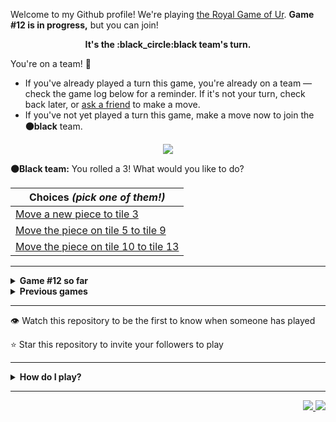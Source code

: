 Welcome to my Github profile!
We're playing
[the Royal Game of Ur](https://en.wikipedia.org/wiki/Royal_Game_of_Ur).
**Game #12 is in progress,** but you can join!

<p align="center">
  <b>It's the
  :black_circle:black
  team's turn.</b>
</p>

You're on a team! :wave:

* If you've already played a turn this game, you're already on a team
  &mdash; check the game log below for a reminder. If it's not your turn,
  check back later, or [ask a
  friend](https://twitter.com/share?text=I'm+playing+The+Royal+Game+of+Ur+on+a+GitHub+profile.+Take+your+turn+at+https://github.com/rossjrw/rossjrw+%23RoyalGameOfUr+%23github) to make a move.
* If you've not yet played a turn this game, make a move now to join the
  **:black_circle:black** team.

<p align="center"><img src="https://raw.githubusercontent.com/rossjrw/rossjrw/play/games/current/board.1967.svg"></p>

  **:black_circle:Black team:**
  You rolled a 3!
What would you like to do?

| Choices *(pick one of them!)* |
| --- |
  | [    Move a new piece to tile 3](https://github.com/rossjrw/rossjrw/issues/new?title=ur-move-3%400-0&amp;body=Press+Submit%21+You+don%27t+need+to+edit+this+text+or+do+anything+else.%0D%0A%0D%0ABe+aware+that+your+move+can+take+a+minute+or+two+to+process.) |
  | [    Move the piece on tile 5 to tile 9](https://github.com/rossjrw/rossjrw/issues/new?title=ur-move-3%405-0&amp;body=Press+Submit%21+You+don%27t+need+to+edit+this+text+or+do+anything+else.%0D%0A%0D%0ABe+aware+that+your+move+can+take+a+minute+or+two+to+process.) |
  | [    Move the piece on tile 10 to tile 13](https://github.com/rossjrw/rossjrw/issues/new?title=ur-move-3%4010-0&amp;body=Press+Submit%21+You+don%27t+need+to+edit+this+text+or+do+anything+else.%0D%0A%0D%0ABe+aware+that+your+move+can+take+a+minute+or+two+to+process.) |

-----

<details>
<summary><b>Game #12 so far</b></summary>

## Who's on each team?

<table>
    <thead>
      <tr><th colspan=2>Players in this game</th></tr>
    </thead>
    <tbody>
      <tr>
        <td align="right"><b>Black team</b> :black_circle:</td>
        <td>:white_circle: <b> White team</b></td>
      </tr>
      <tr align="center">
        <td><b><a href="https://github.com/mari1647iv">@mari1647iv</a></b> (54)<br><b><a href="https://github.com/tikocty">@tikocty</a></b> (2)<br><b><a href="https://github.com/srThibaultP">@srThibaultP</a></b> (1)<br><b><a href="https://github.com/miliansolberg">@miliansolberg</a></b> (1)<br><b><a href="https://github.com/rfoel">@rfoel</a></b> (1)<br><b><a href="https://github.com/MaqC254">@MaqC254</a></b> (1)<br><b><a href="https://github.com/soominkiminsoo">@soominkiminsoo</a></b> (1)</td>
        <td><b><a href="https://github.com/TejaTadepalli">@TejaTadepalli</a></b> (45)<br><b><a href="https://github.com/CostasAK">@CostasAK</a></b> (11)<br><b><a href="https://github.com/Hrushal-Nikhare">@Hrushal-Nikhare</a></b> (1)<br><b><a href="https://github.com/Sam948-byte">@Sam948-byte</a></b> (1)<br><b><a href="https://github.com/jjvbarbosa">@jjvbarbosa</a></b> (1)<br><b><a href="https://github.com/OpenSauce">@OpenSauce</a></b> (1)<br><b><a href="https://github.com/guru2050">@guru2050</a></b> (1)</td>
      </tr>
    </tbody>
  </table>

## What's happened so far?

| Time | Turn | Event | Issue | Board |
| :---: | :---: | :--- | :---: | :---: |
  | 30th Dec 2022 14:05 | **0** | :white_circle: **[@TejaTadepalli](https://github.com/TejaTadepalli)** started a new game | [#1845](https://github.com/rossjrw/rossjrw/issues/1845) | [link](https://raw.githubusercontent.com/rossjrw/rossjrw/57ccb413b922933e18cffd8a801d6bdad0d41f43/games/current/board.1845.svg) |
  | 30th Dec 2022 14:05 | **1** | :white_circle: **[@TejaTadepalli](https://github.com/TejaTadepalli)** moved a white piece onto the board to position 3    | [#1846](https://github.com/rossjrw/rossjrw/issues/1846) | [link](https://raw.githubusercontent.com/rossjrw/rossjrw/f0b0cf2e7c75051f5368712d935423fac712b223/games/current/board.1846.svg) |
  | 30th Dec 2022 14:06 | **2** | :black_circle: **[@mari1647iv](https://github.com/mari1647iv)** moved a black piece onto the board to position 1    | [#1847](https://github.com/rossjrw/rossjrw/issues/1847) |  |
  | 1st Jan 2023 07:02 | **3** | :white_circle: **[@Hrushal-Nikhare](https://github.com/Hrushal-Nikhare)** moved a white piece from position 3 to position 4  — claimed a rosette :rosette:  | [#1848](https://github.com/rossjrw/rossjrw/issues/1848) | [link](https://raw.githubusercontent.com/rossjrw/rossjrw/9333f396a5fc50699e6ac570e472fc9d27305156/games/current/board.1848.svg) |
  | 1st Jan 2023 07:02 | **4** | :white_circle:  The white team rolled a 0 and their turn was automatically passed | [#1848](https://github.com/rossjrw/rossjrw/issues/1848) | [link](https://raw.githubusercontent.com/rossjrw/rossjrw/66b9669221aa17f2870e05316dc72e749c821b5f/games/current/board.1848.svg) |
  | 1st Jan 2023 12:20 | **5** | :black_circle: **[@mari1647iv](https://github.com/mari1647iv)** moved a black piece from position 1 to position 4  — claimed a rosette :rosette:  | [#1850](https://github.com/rossjrw/rossjrw/issues/1850) | [link](https://raw.githubusercontent.com/rossjrw/rossjrw/21789b9dc02ed4358f6ae6449fd5271ba509ccb3/games/current/board.1850.svg) |
  | 1st Jan 2023 12:22 | **6** | :black_circle: **[@mari1647iv](https://github.com/mari1647iv)** moved a black piece onto the board to position 1    | [#1851](https://github.com/rossjrw/rossjrw/issues/1851) | [link](https://raw.githubusercontent.com/rossjrw/rossjrw/938bbcf55112fbd53559851b486a2273d03dd77b/games/current/board.1851.svg) |
  | 1st Jan 2023 12:30 | **7** | :white_circle: **[@CostasAK](https://github.com/CostasAK)** moved a white piece onto the board to position 1    | [#1852](https://github.com/rossjrw/rossjrw/issues/1852) | [link](https://raw.githubusercontent.com/rossjrw/rossjrw/30967845e7430be961e54e4f2cd054fa57098748/games/current/board.1852.svg) |
  | 1st Jan 2023 18:42 | **8** | :black_circle: **[@srThibaultP](https://github.com/srThibaultP)** moved a black piece from position 1 to position 3    | [#1853](https://github.com/rossjrw/rossjrw/issues/1853) | [link](https://raw.githubusercontent.com/rossjrw/rossjrw/71bfe628cf36f3724bbe079d2ea71c77d8d0782c/games/current/board.1853.svg) |
  | 2nd Jan 2023 08:19 | **9** | :white_circle: **[@CostasAK](https://github.com/CostasAK)** moved a white piece onto the board to position 3    | [#1854](https://github.com/rossjrw/rossjrw/issues/1854) | [link](https://raw.githubusercontent.com/rossjrw/rossjrw/f87b48c433a2464f478ed35afae31fecf9a6cd70/games/current/board.1854.svg) |
  | 2nd Jan 2023 16:09 | **10** | :black_circle: **[@mari1647iv](https://github.com/mari1647iv)** moved a black piece onto the board to position 2    | [#1855](https://github.com/rossjrw/rossjrw/issues/1855) | [link](https://raw.githubusercontent.com/rossjrw/rossjrw/8bc8350a38225bac405d062dd332decf3fdaaa88/games/current/board.1855.svg) |
  | 2nd Jan 2023 17:56 | **11** | :white_circle: **[@TejaTadepalli](https://github.com/TejaTadepalli)** moved a white piece from position 4 to position 5    | [#1856](https://github.com/rossjrw/rossjrw/issues/1856) | [link](https://raw.githubusercontent.com/rossjrw/rossjrw/d09d3337b687a67cb0d13d2d25bac0526b0d58bc/games/current/board.1856.svg) |
  | 2nd Jan 2023 20:37 | **12** | :black_circle: **[@miliansolberg](https://github.com/miliansolberg)** moved a black piece from position 3 to position 5 — captured a white piece :crossed_swords:   | [#1857](https://github.com/rossjrw/rossjrw/issues/1857) | [link](https://raw.githubusercontent.com/rossjrw/rossjrw/59c756357bfd1061b061ab93fa4126fc28e1dfa9/games/current/board.1857.svg) |
  | 3rd Jan 2023 02:57 | **13** | :white_circle: **[@TejaTadepalli](https://github.com/TejaTadepalli)** moved a white piece from position 1 to position 4  — claimed a rosette :rosette:  | [#1858](https://github.com/rossjrw/rossjrw/issues/1858) | [link](https://raw.githubusercontent.com/rossjrw/rossjrw/589283b397b0322ab9d6a9e00d64a5be2089e066/games/current/board.1858.svg) |
  | 3rd Jan 2023 02:57 | **14** | :white_circle: **[@TejaTadepalli](https://github.com/TejaTadepalli)** moved a white piece from position 4 to position 5 — captured a black piece :crossed_swords:   | [#1859](https://github.com/rossjrw/rossjrw/issues/1859) | [link](https://raw.githubusercontent.com/rossjrw/rossjrw/e20f22764a79568b86c217e51e5898fa71ad3652/games/current/board.1859.svg) |
  | 3rd Jan 2023 09:25 | **15** | :black_circle: **[@mari1647iv](https://github.com/mari1647iv)** moved a black piece from position 4 to position 8  — claimed a rosette :rosette:  | [#1860](https://github.com/rossjrw/rossjrw/issues/1860) | [link](https://raw.githubusercontent.com/rossjrw/rossjrw/ab6d2e787baeaba233fcc69449124264d9bc7ba5/games/current/board.1860.svg) |
  | 3rd Jan 2023 09:27 | **16** | :black_circle: **[@mari1647iv](https://github.com/mari1647iv)** moved a black piece onto the board to position 1    | [#1861](https://github.com/rossjrw/rossjrw/issues/1861) | [link](https://raw.githubusercontent.com/rossjrw/rossjrw/729f157d8c8ea919375ff0286bab22a4a79cbbde/games/current/board.1861.svg) |
  | 3rd Jan 2023 10:49 | **17** | :white_circle: **[@CostasAK](https://github.com/CostasAK)** moved a white piece from position 5 to position 9    | [#1862](https://github.com/rossjrw/rossjrw/issues/1862) | [link](https://raw.githubusercontent.com/rossjrw/rossjrw/0984743c19e4f0b570c994a897e699cc280e404e/games/current/board.1862.svg) |
  | 3rd Jan 2023 11:28 | **18** | :black_circle: **[@mari1647iv](https://github.com/mari1647iv)** moved a black piece from position 8 to position 9 — captured a white piece :crossed_swords:   | [#1863](https://github.com/rossjrw/rossjrw/issues/1863) | [link](https://raw.githubusercontent.com/rossjrw/rossjrw/69645bdb7c6030be292e0871d6cd8117e8be213d/games/current/board.1863.svg) |
  | 3rd Jan 2023 14:54 | **19** | :white_circle: **[@Sam948-byte](https://github.com/Sam948-byte)** moved a white piece from position 3 to position 6    | [#1864](https://github.com/rossjrw/rossjrw/issues/1864) | [link](https://raw.githubusercontent.com/rossjrw/rossjrw/e354c02507b9dfa2481413c1ed52d2175744608c/games/current/board.1864.svg) |
  | 4th Jan 2023 07:19 | **20** | :black_circle: **[@mari1647iv](https://github.com/mari1647iv)** moved a black piece from position 9 to position 10    | [#1865](https://github.com/rossjrw/rossjrw/issues/1865) | [link](https://raw.githubusercontent.com/rossjrw/rossjrw/6816d147997c216f1884a7d31a92c032971a82ef/games/current/board.1865.svg) |
  | 4th Jan 2023 07:37 | **21** | :white_circle: **[@TejaTadepalli](https://github.com/TejaTadepalli)** moved a white piece onto the board to position 3    | [#1866](https://github.com/rossjrw/rossjrw/issues/1866) | [link](https://raw.githubusercontent.com/rossjrw/rossjrw/998510ad9843ac13dad3a77b2dc58ec0a4711ffa/games/current/board.1866.svg) |
  | 5th Jan 2023 20:47 | **22** | :black_circle: **[@mari1647iv](https://github.com/mari1647iv)** moved a black piece from position 10 to position 12    | [#1867](https://github.com/rossjrw/rossjrw/issues/1867) | [link](https://raw.githubusercontent.com/rossjrw/rossjrw/32cd897762a57f03e1fb45751b74cfe516c320e1/games/current/board.1867.svg) |
  | 6th Jan 2023 03:20 | **23** | :white_circle: **[@TejaTadepalli](https://github.com/TejaTadepalli)** moved a white piece onto the board to position 4  — claimed a rosette :rosette:  | [#1868](https://github.com/rossjrw/rossjrw/issues/1868) | [link](https://raw.githubusercontent.com/rossjrw/rossjrw/1a0c62db44a6eae17f516c1743f31635a80b5f4b/games/current/board.1868.svg) |
  | 6th Jan 2023 03:21 | **24** | :white_circle: **[@TejaTadepalli](https://github.com/TejaTadepalli)** moved a white piece from position 6 to position 8  — claimed a rosette :rosette:  | [#1869](https://github.com/rossjrw/rossjrw/issues/1869) | [link](https://raw.githubusercontent.com/rossjrw/rossjrw/30ffca4d85e04fbe285135d2a6aee6a84ea027e3/games/current/board.1869.svg) |
  | 6th Jan 2023 03:21 | **25** | :white_circle: **[@TejaTadepalli](https://github.com/TejaTadepalli)** moved a white piece from position 8 to position 12 — captured a black piece :crossed_swords:   | [#1870](https://github.com/rossjrw/rossjrw/issues/1870) | [link](https://raw.githubusercontent.com/rossjrw/rossjrw/da4f828076a4f4008831c1db312834f6c6af1ce1/games/current/board.1870.svg) |
  | 6th Jan 2023 10:22 | **26** | :black_circle: **[@mari1647iv](https://github.com/mari1647iv)** moved a black piece from position 2 to position 4  — claimed a rosette :rosette:  | [#1871](https://github.com/rossjrw/rossjrw/issues/1871) | [link](https://raw.githubusercontent.com/rossjrw/rossjrw/d6f8dd029731b489fef07508e405f27b73a81a04/games/current/board.1871.svg) |
  | 6th Jan 2023 10:23 | **27** | :black_circle: **[@mari1647iv](https://github.com/mari1647iv)** moved a black piece from position 1 to position 2    | [#1872](https://github.com/rossjrw/rossjrw/issues/1872) | [link](https://raw.githubusercontent.com/rossjrw/rossjrw/097d984c7a64f30f30590091191b2f69d346276d/games/current/board.1872.svg) |
  | 6th Jan 2023 13:36 | **28** | :white_circle: **[@TejaTadepalli](https://github.com/TejaTadepalli)** ascended a white piece from position 12 :rocket:    | [#1873](https://github.com/rossjrw/rossjrw/issues/1873) | [link](https://raw.githubusercontent.com/rossjrw/rossjrw/bc1c1d1c1bcd6273a8e4aba8e0dbe4db243e31cc/games/current/board.1873.svg) |
  | 7th Jan 2023 00:37 | **29** | :black_circle: **[@mari1647iv](https://github.com/mari1647iv)** moved a black piece from position 2 to position 3    | [#1874](https://github.com/rossjrw/rossjrw/issues/1874) | [link](https://raw.githubusercontent.com/rossjrw/rossjrw/e4a6d77c944761c57e2047a7e3370db40c0b1956/games/current/board.1874.svg) |
  | 7th Jan 2023 04:59 | **30** | :white_circle: **[@TejaTadepalli](https://github.com/TejaTadepalli)** moved a white piece onto the board to position 2    | [#1875](https://github.com/rossjrw/rossjrw/issues/1875) | [link](https://raw.githubusercontent.com/rossjrw/rossjrw/748e013993bb447ec19d2a92516d411aae35ac0a/games/current/board.1875.svg) |
  | 8th Jan 2023 16:47 | **31** | :black_circle: **[@mari1647iv](https://github.com/mari1647iv)** moved a black piece onto the board to position 2    | [#1876](https://github.com/rossjrw/rossjrw/issues/1876) | [link](https://raw.githubusercontent.com/rossjrw/rossjrw/93578caa1c08a82371a6a6ae27fee4d03ae85fa5/games/current/board.1876.svg) |
  | 8th Jan 2023 19:17 | **32** | :white_circle: **[@CostasAK](https://github.com/CostasAK)** moved a white piece from position 4 to position 6    | [#1877](https://github.com/rossjrw/rossjrw/issues/1877) | [link](https://raw.githubusercontent.com/rossjrw/rossjrw/de5a101b539199283307db848fb2fa14b8e615aa/games/current/board.1877.svg) |
  | 8th Jan 2023 19:20 | **33** | :black_circle: **[@mari1647iv](https://github.com/mari1647iv)** moved a black piece from position 3 to position 6 — captured a white piece :crossed_swords:   | [#1878](https://github.com/rossjrw/rossjrw/issues/1878) | [link](https://raw.githubusercontent.com/rossjrw/rossjrw/8d016152350ecdbd62441c14c5db4127684bc3c9/games/current/board.1878.svg) |
  | 9th Jan 2023 04:26 | **34** | :white_circle: **[@TejaTadepalli](https://github.com/TejaTadepalli)** moved a white piece from position 2 to position 6 — captured a black piece :crossed_swords:   | [#1879](https://github.com/rossjrw/rossjrw/issues/1879) | [link](https://raw.githubusercontent.com/rossjrw/rossjrw/f356af4e6063739ad4a1f89be098977052322b67/games/current/board.1879.svg) |
  | 9th Jan 2023 14:19 | **35** | :black_circle: **[@rfoel](https://github.com/rfoel)** moved a black piece from position 4 to position 6 — captured a white piece :crossed_swords:   | [#1880](https://github.com/rossjrw/rossjrw/issues/1880) | [link](https://raw.githubusercontent.com/rossjrw/rossjrw/e4b4d2f89e7674e6f396191afa1b23152fa1c22b/games/current/board.1880.svg) |
  | 9th Jan 2023 15:50 | **36** | :white_circle: **[@CostasAK](https://github.com/CostasAK)** moved a white piece from position 3 to position 6 — captured a black piece :crossed_swords:   | [#1881](https://github.com/rossjrw/rossjrw/issues/1881) | [link](https://raw.githubusercontent.com/rossjrw/rossjrw/d8d9415aebe6a25c1498e09fee34059a57a1985c/games/current/board.1881.svg) |
  | 9th Jan 2023 18:21 | **37** | :black_circle: **[@mari1647iv](https://github.com/mari1647iv)** moved a black piece from position 2 to position 4  — claimed a rosette :rosette:  | [#1882](https://github.com/rossjrw/rossjrw/issues/1882) | [link](https://raw.githubusercontent.com/rossjrw/rossjrw/d53e6e9698ce579147f4441070e07b2007a3c4bf/games/current/board.1882.svg) |
  | 9th Jan 2023 18:22 | **38** | :black_circle: **[@mari1647iv](https://github.com/mari1647iv)** moved a black piece onto the board to position 3    | [#1883](https://github.com/rossjrw/rossjrw/issues/1883) | [link](https://raw.githubusercontent.com/rossjrw/rossjrw/8713cae4f7e4113dd4e355018c70a75e0d0754e2/games/current/board.1883.svg) |
  | 9th Jan 2023 18:36 | **39** | :white_circle: **[@TejaTadepalli](https://github.com/TejaTadepalli)** moved a white piece onto the board to position 3    | [#1884](https://github.com/rossjrw/rossjrw/issues/1884) | [link](https://raw.githubusercontent.com/rossjrw/rossjrw/5a551c715a15cac8b91718c6934b75bfdddbf6f4/games/current/board.1884.svg) |
  | 9th Jan 2023 18:38 | **40** | :black_circle: **[@mari1647iv](https://github.com/mari1647iv)** moved a black piece from position 4 to position 5    | [#1885](https://github.com/rossjrw/rossjrw/issues/1885) | [link](https://raw.githubusercontent.com/rossjrw/rossjrw/215e0c0640256a7124087f6dba81ffbf7bc8ac66/games/current/board.1885.svg) |
  | 10th Jan 2023 14:46 | **41** | :white_circle: **[@CostasAK](https://github.com/CostasAK)** moved a white piece onto the board to position 4  — claimed a rosette :rosette:  | [#1886](https://github.com/rossjrw/rossjrw/issues/1886) | [link](https://raw.githubusercontent.com/rossjrw/rossjrw/22401dce3b59590e73333b8b0056e285d13e82e9/games/current/board.1886.svg) |
  | 10th Jan 2023 14:47 | **42** | :white_circle: **[@CostasAK](https://github.com/CostasAK)** moved a white piece from position 6 to position 8  — claimed a rosette :rosette:  | [#1887](https://github.com/rossjrw/rossjrw/issues/1887) |  |
  | 10th Jan 2023 14:48 | **43** | :white_circle: **[@CostasAK](https://github.com/CostasAK)** moved a white piece from position 8 to position 11    | [#1888](https://github.com/rossjrw/rossjrw/issues/1888) | [link](https://raw.githubusercontent.com/rossjrw/rossjrw/2a05d9bb6fbd11cf53fff5e1820d371204e8ac83/games/current/board.1888.svg) |
  | 10th Jan 2023 14:48 | **44** | :black_circle:  The black team rolled a 0 and their turn was automatically passed | [#1888](https://github.com/rossjrw/rossjrw/issues/1888) | [link](https://raw.githubusercontent.com/rossjrw/rossjrw/c799a5905e7eccd22f8763a84413b81bff224cd4/games/current/board.1888.svg) |
  | 10th Jan 2023 15:09 | **45** | :white_circle: **[@TejaTadepalli](https://github.com/TejaTadepalli)** moved a white piece from position 4 to position 8  — claimed a rosette :rosette:  | [#1889](https://github.com/rossjrw/rossjrw/issues/1889) | [link](https://raw.githubusercontent.com/rossjrw/rossjrw/de30648481e9f22fbf2b0030b9191ddec8ba1371/games/current/board.1889.svg) |
  | 10th Jan 2023 15:09 | **46** | :white_circle: **[@TejaTadepalli](https://github.com/TejaTadepalli)** moved a white piece from position 3 to position 5 — captured a black piece :crossed_swords:   | [#1890](https://github.com/rossjrw/rossjrw/issues/1890) | [link](https://raw.githubusercontent.com/rossjrw/rossjrw/a6a648759ba38380d243c0d867cc49d041f19137/games/current/board.1890.svg) |
  | 10th Jan 2023 16:40 | **47** | :black_circle: **[@mari1647iv](https://github.com/mari1647iv)** moved a black piece from position 3 to position 4  — claimed a rosette :rosette:  | [#1891](https://github.com/rossjrw/rossjrw/issues/1891) | [link](https://raw.githubusercontent.com/rossjrw/rossjrw/08d195555f56dd3b135b2aa500bb26db684b8649/games/current/board.1891.svg) |
  | 10th Jan 2023 16:41 | **48** | :black_circle: **[@mari1647iv](https://github.com/mari1647iv)** moved a black piece from position 4 to position 9    | [#1892](https://github.com/rossjrw/rossjrw/issues/1892) | [link](https://raw.githubusercontent.com/rossjrw/rossjrw/0edd42a6f828b26d153ee1335b7fc2a12cf0827b/games/current/board.1892.svg) |
  | 10th Jan 2023 17:12 | **49** | :white_circle: **[@CostasAK](https://github.com/CostasAK)** moved a white piece from position 11 to position 14  — claimed a rosette :rosette:  | [#1893](https://github.com/rossjrw/rossjrw/issues/1893) | [link](https://raw.githubusercontent.com/rossjrw/rossjrw/ce63d259114bc7b70eba05f60f56ce25ff277a29/games/current/board.1893.svg) |
  | 10th Jan 2023 17:14 | **50** | :white_circle: **[@CostasAK](https://github.com/CostasAK)** moved a white piece from position 5 to position 7    | [#1894](https://github.com/rossjrw/rossjrw/issues/1894) |  |
  | 10th Jan 2023 17:46 | **51** | :black_circle: **[@mari1647iv](https://github.com/mari1647iv)** moved a black piece from position 9 to position 10    | [#1895](https://github.com/rossjrw/rossjrw/issues/1895) | [link](https://raw.githubusercontent.com/rossjrw/rossjrw/b9b3ed74f503e2dcd526cf5188e570cea924c72e/games/current/board.1895.svg) |
  | 10th Jan 2023 17:46 | **52** | :white_circle:  The white team rolled a 0 and their turn was automatically passed | [#1895](https://github.com/rossjrw/rossjrw/issues/1895) | [link](https://raw.githubusercontent.com/rossjrw/rossjrw/5a21aac55bb3cde44eea86abc58d13a606f10cdd/games/current/board.1895.svg) |
  | 10th Jan 2023 17:47 | **53** | :black_circle: **[@mari1647iv](https://github.com/mari1647iv)** moved a black piece from position 10 to position 13    | [#1896](https://github.com/rossjrw/rossjrw/issues/1896) |  |
  | 10th Jan 2023 18:06 | **54** | :white_circle: **[@TejaTadepalli](https://github.com/TejaTadepalli)** moved a white piece onto the board to position 2    | [#1897](https://github.com/rossjrw/rossjrw/issues/1897) | [link](https://raw.githubusercontent.com/rossjrw/rossjrw/5b4b345f3044c90737490b8f53389d2ea9ed5543/games/current/board.1897.svg) |
  | 10th Jan 2023 18:06 | **55** | :black_circle:  The black team rolled a 0 and their turn was automatically passed | [#1897](https://github.com/rossjrw/rossjrw/issues/1897) | [link](https://raw.githubusercontent.com/rossjrw/rossjrw/d477aa6ffec8816a4fcd861c1268df7040c0d5a9/games/current/board.1897.svg) |
  | 10th Jan 2023 18:07 | **56** | :white_circle: **[@TejaTadepalli](https://github.com/TejaTadepalli)** moved a white piece from position 2 to position 4  — claimed a rosette :rosette:  | [#1898](https://github.com/rossjrw/rossjrw/issues/1898) | [link](https://raw.githubusercontent.com/rossjrw/rossjrw/514e61cdb70a1388bb36a115441e6bb2c012ba09/games/current/board.1898.svg) |
  | 10th Jan 2023 18:08 | **57** | :white_circle: **[@TejaTadepalli](https://github.com/TejaTadepalli)** moved a white piece from position 8 to position 10    | [#1899](https://github.com/rossjrw/rossjrw/issues/1899) | [link](https://raw.githubusercontent.com/rossjrw/rossjrw/c33baa6cf643286d7120a7e48c979219a34def2b/games/current/board.1899.svg) |
  | 10th Jan 2023 18:22 | **58** | :black_circle: **[@mari1647iv](https://github.com/mari1647iv)** moved a black piece onto the board to position 2    | [#1900](https://github.com/rossjrw/rossjrw/issues/1900) | [link](https://raw.githubusercontent.com/rossjrw/rossjrw/6152f90135f8d4be043e464b9cc8906be3668007/games/current/board.1900.svg) |
  | 10th Jan 2023 19:01 | **59** | :white_circle: **[@TejaTadepalli](https://github.com/TejaTadepalli)** moved a white piece from position 10 to position 13    | [#1901](https://github.com/rossjrw/rossjrw/issues/1901) | [link](https://raw.githubusercontent.com/rossjrw/rossjrw/c244fdd99ee5e458fa4b2a1addda6674cc5c1cb5/games/current/board.1901.svg) |
  | 10th Jan 2023 19:13 | **60** | :black_circle: **[@mari1647iv](https://github.com/mari1647iv)** moved a black piece onto the board to position 3    | [#1902](https://github.com/rossjrw/rossjrw/issues/1902) | [link](https://raw.githubusercontent.com/rossjrw/rossjrw/c4bf5ee4958f8ee6adae61f9057bec273b960db4/games/current/board.1902.svg) |
  | 10th Jan 2023 21:00 | **61** | :white_circle: **[@CostasAK](https://github.com/CostasAK)** moved a white piece from position 7 to position 9    | [#1903](https://github.com/rossjrw/rossjrw/issues/1903) | [link](https://raw.githubusercontent.com/rossjrw/rossjrw/6f76ae784f147cd202b85a18dc029b10acd0bb11/games/current/board.1903.svg) |
  | 11th Jan 2023 00:10 | **62** | :black_circle: **[@mari1647iv](https://github.com/mari1647iv)** moved a black piece onto the board to position 4  — claimed a rosette :rosette:  | [#1904](https://github.com/rossjrw/rossjrw/issues/1904) | [link](https://raw.githubusercontent.com/rossjrw/rossjrw/b28b6ec9eac9d88b4a439746ca80bc904fa893ba/games/current/board.1904.svg) |
  | 11th Jan 2023 00:11 | **63** | :black_circle: **[@mari1647iv](https://github.com/mari1647iv)** moved a black piece from position 13 to position 14  — claimed a rosette :rosette:  | [#1905](https://github.com/rossjrw/rossjrw/issues/1905) | [link](https://raw.githubusercontent.com/rossjrw/rossjrw/3a0a6b2bb725d624fb0c3eb619bc044cb782d9e4/games/current/board.1905.svg) |
  | 11th Jan 2023 00:11 | **64** | :black_circle: **[@mari1647iv](https://github.com/mari1647iv)** moved a black piece from position 4 to position 6    | [#1906](https://github.com/rossjrw/rossjrw/issues/1906) | [link](https://raw.githubusercontent.com/rossjrw/rossjrw/59e3d40667fbc0f7281b6abdac23115c7cc6a851/games/current/board.1906.svg) |
  | 11th Jan 2023 04:11 | **65** | :white_circle: **[@TejaTadepalli](https://github.com/TejaTadepalli)** ascended a white piece from position 14 :rocket:    | [#1907](https://github.com/rossjrw/rossjrw/issues/1907) | [link](https://raw.githubusercontent.com/rossjrw/rossjrw/6312f2b8ba7c149ffbea32b228055bc6e9ec9b9c/games/current/board.1907.svg) |
  | 11th Jan 2023 09:07 | **66** | :black_circle: **[@mari1647iv](https://github.com/mari1647iv)** moved a black piece onto the board to position 4  — claimed a rosette :rosette:  | [#1908](https://github.com/rossjrw/rossjrw/issues/1908) | [link](https://raw.githubusercontent.com/rossjrw/rossjrw/c3af93c3201519c359097b99cbdcd6123d6982d9/games/current/board.1908.svg) |
  | 11th Jan 2023 09:07 | **67** | :black_circle: **[@mari1647iv](https://github.com/mari1647iv)** moved a black piece from position 6 to position 9 — captured a white piece :crossed_swords:   | [#1909](https://github.com/rossjrw/rossjrw/issues/1909) | [link](https://raw.githubusercontent.com/rossjrw/rossjrw/de24f733382cc0191a7fceafccff673c4d284efa/games/current/board.1909.svg) |
  | 11th Jan 2023 09:09 | **68** | :white_circle: **[@TejaTadepalli](https://github.com/TejaTadepalli)** moved a white piece from position 13 to position 14  — claimed a rosette :rosette:  | [#1910](https://github.com/rossjrw/rossjrw/issues/1910) | [link](https://raw.githubusercontent.com/rossjrw/rossjrw/905db53fb94b95119e6d3eb22a10b1950c9ded13/games/current/board.1910.svg) |
  | 11th Jan 2023 09:09 | **69** | :white_circle: **[@TejaTadepalli](https://github.com/TejaTadepalli)** moved a white piece onto the board to position 2    | [#1911](https://github.com/rossjrw/rossjrw/issues/1911) | [link](https://raw.githubusercontent.com/rossjrw/rossjrw/a4d1efba52920a4b5ed1693fed25c410b7af8eb7/games/current/board.1911.svg) |
  | 11th Jan 2023 09:11 | **70** | :black_circle: **[@mari1647iv](https://github.com/mari1647iv)** moved a black piece from position 9 to position 12    | [#1912](https://github.com/rossjrw/rossjrw/issues/1912) | [link](https://raw.githubusercontent.com/rossjrw/rossjrw/00dd590851bb5376e1c526a794857461cb4b8900/games/current/board.1912.svg) |
  | 11th Jan 2023 13:40 | **71** | :white_circle: **[@TejaTadepalli](https://github.com/TejaTadepalli)** ascended a white piece from position 14 :rocket:    | [#1913](https://github.com/rossjrw/rossjrw/issues/1913) | [link](https://raw.githubusercontent.com/rossjrw/rossjrw/5b13aca4d52407891c5a9d94eb6b0dfb21793fa6/games/current/board.1913.svg) |
  | 11th Jan 2023 16:12 | **72** | :black_circle: **[@mari1647iv](https://github.com/mari1647iv)** moved a black piece from position 4 to position 6    | [#1914](https://github.com/rossjrw/rossjrw/issues/1914) | [link](https://raw.githubusercontent.com/rossjrw/rossjrw/5a4a5f69ba7837b655477c514df5cdbf6323ebfe/games/current/board.1914.svg) |
  | 11th Jan 2023 18:36 | **73** | :white_circle: **[@TejaTadepalli](https://github.com/TejaTadepalli)** moved a white piece from position 2 to position 6 — captured a black piece :crossed_swords:   | [#1915](https://github.com/rossjrw/rossjrw/issues/1915) | [link](https://raw.githubusercontent.com/rossjrw/rossjrw/ac2b4d1ec8df55240ad3f82a30123bac9ad73ade/games/current/board.1915.svg) |
  | 11th Jan 2023 18:38 | **74** | :black_circle: **[@mari1647iv](https://github.com/mari1647iv)** moved a black piece onto the board to position 4  — claimed a rosette :rosette:  | [#1916](https://github.com/rossjrw/rossjrw/issues/1916) |  |
  | 11th Jan 2023 18:41 | **75** | :black_circle: **[@mari1647iv](https://github.com/mari1647iv)** ascended a black piece from position 12 :rocket:    | [#1917](https://github.com/rossjrw/rossjrw/issues/1917) | [link](https://raw.githubusercontent.com/rossjrw/rossjrw/f2228342473db18723ebd71e622814ebfd0bef51/games/current/board.1917.svg) |
  | 11th Jan 2023 18:41 | **76** | :white_circle:  The white team rolled a 0 and their turn was automatically passed | [#1917](https://github.com/rossjrw/rossjrw/issues/1917) | [link](https://raw.githubusercontent.com/rossjrw/rossjrw/0f75b5a79185cf3008f263b425c622d42224804d/games/current/board.1917.svg) |
  | 11th Jan 2023 18:42 | **77** | :black_circle: **[@mari1647iv](https://github.com/mari1647iv)** moved a black piece from position 4 to position 6 — captured a white piece :crossed_swords:   | [#1918](https://github.com/rossjrw/rossjrw/issues/1918) | [link](https://raw.githubusercontent.com/rossjrw/rossjrw/77862a13b905f50194f303b085d70f7554ded6f1/games/current/board.1918.svg) |
  | 11th Jan 2023 19:26 | **78** | :white_circle: **[@TejaTadepalli](https://github.com/TejaTadepalli)** moved a white piece onto the board to position 1    | [#1919](https://github.com/rossjrw/rossjrw/issues/1919) | [link](https://raw.githubusercontent.com/rossjrw/rossjrw/fb30572638e9540d3e1d5b96321dbc18613a803f/games/current/board.1919.svg) |
  | 11th Jan 2023 19:35 | **79** | :black_circle: **[@mari1647iv](https://github.com/mari1647iv)** moved a black piece from position 6 to position 8  — claimed a rosette :rosette:  | [#1920](https://github.com/rossjrw/rossjrw/issues/1920) | [link](https://raw.githubusercontent.com/rossjrw/rossjrw/4d790a3204f942e2aaf8deb9b0282d1dcef5c4db/games/current/board.1920.svg) |
  | 11th Jan 2023 19:36 | **80** | :black_circle: **[@mari1647iv](https://github.com/mari1647iv)** moved a black piece onto the board to position 4  — claimed a rosette :rosette:  | [#1921](https://github.com/rossjrw/rossjrw/issues/1921) | [link](https://raw.githubusercontent.com/rossjrw/rossjrw/03a648187d0e93bcc007b9c56908384b2b1f9f90/games/current/board.1921.svg) |
  | 11th Jan 2023 19:37 | **81** | :black_circle: **[@mari1647iv](https://github.com/mari1647iv)** ascended a black piece from position 14 :rocket:    | [#1922](https://github.com/rossjrw/rossjrw/issues/1922) | [link](https://raw.githubusercontent.com/rossjrw/rossjrw/0a94d16bd172af83c4d7328340d50b369077c54f/games/current/board.1922.svg) |
  | 11th Jan 2023 19:39 | **82** | :white_circle: **[@TejaTadepalli](https://github.com/TejaTadepalli)** moved a white piece onto the board to position 3    | [#1923](https://github.com/rossjrw/rossjrw/issues/1923) | [link](https://raw.githubusercontent.com/rossjrw/rossjrw/bb6bb7dc0fe9489d397ae7bd67b05fee91c4cc24/games/current/board.1923.svg) |
  | 11th Jan 2023 19:40 | **83** | :black_circle: **[@mari1647iv](https://github.com/mari1647iv)** moved a black piece from position 8 to position 10    | [#1924](https://github.com/rossjrw/rossjrw/issues/1924) | [link](https://raw.githubusercontent.com/rossjrw/rossjrw/9f9a2082ba831e0d9f4a44589c0fa0e6d70bfb32/games/current/board.1924.svg) |
  | 11th Jan 2023 19:43 | **84** | :white_circle: **[@TejaTadepalli](https://github.com/TejaTadepalli)** moved a white piece onto the board to position 2    | [#1925](https://github.com/rossjrw/rossjrw/issues/1925) | [link](https://raw.githubusercontent.com/rossjrw/rossjrw/1b31aa351d375814e9f8d53dd326f8a6ea765c97/games/current/board.1925.svg) |
  | 11th Jan 2023 19:45 | **85** | :black_circle: **[@mari1647iv](https://github.com/mari1647iv)** moved a black piece from position 10 to position 13    | [#1926](https://github.com/rossjrw/rossjrw/issues/1926) | [link](https://raw.githubusercontent.com/rossjrw/rossjrw/14ae59bb68e918f586cbbfba801d9358f7a22084/games/current/board.1926.svg) |
  | 11th Jan 2023 19:46 | **86** | :white_circle: **[@TejaTadepalli](https://github.com/TejaTadepalli)** moved a white piece from position 4 to position 5    | [#1927](https://github.com/rossjrw/rossjrw/issues/1927) | [link](https://raw.githubusercontent.com/rossjrw/rossjrw/fc907567712d572d9531bae129050294afb20ac6/games/current/board.1927.svg) |
  | 11th Jan 2023 21:14 | **87** | :black_circle: **[@mari1647iv](https://github.com/mari1647iv)** moved a black piece from position 2 to position 5 — captured a white piece :crossed_swords:   | [#1928](https://github.com/rossjrw/rossjrw/issues/1928) | [link](https://raw.githubusercontent.com/rossjrw/rossjrw/6ed1459d6f2c76135d8838e19d039d66f3ea2422/games/current/board.1928.svg) |
  | 12th Jan 2023 03:22 | **88** | :white_circle: **[@TejaTadepalli](https://github.com/TejaTadepalli)** moved a white piece from position 2 to position 4  — claimed a rosette :rosette:  | [#1929](https://github.com/rossjrw/rossjrw/issues/1929) | [link](https://raw.githubusercontent.com/rossjrw/rossjrw/e501fb7475455675b1745b72dd97e730b7eb1610/games/current/board.1929.svg) |
  | 12th Jan 2023 03:24 | **89** | :white_circle: **[@TejaTadepalli](https://github.com/TejaTadepalli)** moved a white piece from position 3 to position 5 — captured a black piece :crossed_swords:   | [#1930](https://github.com/rossjrw/rossjrw/issues/1930) | [link](https://raw.githubusercontent.com/rossjrw/rossjrw/bb2aba8f88f8cebbf936b4b8f538241d23490405/games/current/board.1930.svg) |
  | 12th Jan 2023 12:20 | **90** | :black_circle: **[@mari1647iv](https://github.com/mari1647iv)** moved a black piece from position 4 to position 7    | [#1931](https://github.com/rossjrw/rossjrw/issues/1931) | [link](https://raw.githubusercontent.com/rossjrw/rossjrw/844e4a0c0754ea5367ec16a779c2066ed252c75e/games/current/board.1931.svg) |
  | 12th Jan 2023 14:04 | **91** | :white_circle: **[@TejaTadepalli](https://github.com/TejaTadepalli)** moved a white piece from position 5 to position 6    | [#1932](https://github.com/rossjrw/rossjrw/issues/1932) | [link](https://raw.githubusercontent.com/rossjrw/rossjrw/6f6e349c689a117a867bec37a85cb1a88048ad8e/games/current/board.1932.svg) |
  | 12th Jan 2023 14:52 | **92** | :black_circle: **[@mari1647iv](https://github.com/mari1647iv)** moved a black piece from position 7 to position 9    | [#1933](https://github.com/rossjrw/rossjrw/issues/1933) | [link](https://raw.githubusercontent.com/rossjrw/rossjrw/f890b76b8b67fd15dcc83c960e06e7ecf144dca4/games/current/board.1933.svg) |
  | 13th Jan 2023 02:56 | **93** | :white_circle: **[@TejaTadepalli](https://github.com/TejaTadepalli)** moved a white piece from position 6 to position 9 — captured a black piece :crossed_swords:   | [#1934](https://github.com/rossjrw/rossjrw/issues/1934) | [link](https://raw.githubusercontent.com/rossjrw/rossjrw/ee7814691c581a95d839f44dbde36763fe9493e4/games/current/board.1934.svg) |
  | 13th Jan 2023 12:04 | **94** | :black_circle: **[@mari1647iv](https://github.com/mari1647iv)** moved a black piece from position 3 to position 4  — claimed a rosette :rosette:  | [#1935](https://github.com/rossjrw/rossjrw/issues/1935) | [link](https://raw.githubusercontent.com/rossjrw/rossjrw/92ed673defcd8904dfb3bb172a730ee102f058b0/games/current/board.1935.svg) |
  | 13th Jan 2023 12:05 | **95** | :black_circle: **[@mari1647iv](https://github.com/mari1647iv)** moved a black piece from position 4 to position 7    | [#1936](https://github.com/rossjrw/rossjrw/issues/1936) | [link](https://raw.githubusercontent.com/rossjrw/rossjrw/46d5053d520b8d8296cc4390bcf3febb6bbd783a/games/current/board.1936.svg) |
  | 13th Jan 2023 14:33 | **96** | :white_circle: **[@TejaTadepalli](https://github.com/TejaTadepalli)** moved a white piece from position 4 to position 5    | [#1937](https://github.com/rossjrw/rossjrw/issues/1937) | [link](https://raw.githubusercontent.com/rossjrw/rossjrw/70a18c5afea532851079a056df13f0cb3a0873cd/games/current/board.1937.svg) |
  | 13th Jan 2023 15:10 | **97** | :black_circle: **[@mari1647iv](https://github.com/mari1647iv)** moved a black piece onto the board to position 4  — claimed a rosette :rosette:  | [#1938](https://github.com/rossjrw/rossjrw/issues/1938) | [link](https://raw.githubusercontent.com/rossjrw/rossjrw/79d25d342de5865633022c93478fc3ac2c9ec634/games/current/board.1938.svg) |
  | 13th Jan 2023 15:11 | **98** | :black_circle: **[@mari1647iv](https://github.com/mari1647iv)** moved a black piece from position 7 to position 10    | [#1939](https://github.com/rossjrw/rossjrw/issues/1939) | [link](https://raw.githubusercontent.com/rossjrw/rossjrw/bb8e96a13c07386a7dcf113af3d4eb474c428aba/games/current/board.1939.svg) |
  | 13th Jan 2023 16:58 | **99** | :white_circle: **[@TejaTadepalli](https://github.com/TejaTadepalli)** moved a white piece from position 1 to position 3    | [#1940](https://github.com/rossjrw/rossjrw/issues/1940) | [link](https://raw.githubusercontent.com/rossjrw/rossjrw/7d4870af7e97ffea096425c6c1c9979adb82e4c6/games/current/board.1940.svg) |
  | 13th Jan 2023 18:53 | **100** | :black_circle: **[@mari1647iv](https://github.com/mari1647iv)** moved a black piece from position 10 to position 12    | [#1941](https://github.com/rossjrw/rossjrw/issues/1941) | [link](https://raw.githubusercontent.com/rossjrw/rossjrw/d39090cd4996e4cb982b7bab35870a0fbae63f3d/games/current/board.1941.svg) |
  | 13th Jan 2023 23:50 | **101** | :white_circle: **[@TejaTadepalli](https://github.com/TejaTadepalli)** moved a white piece from position 9 to position 12 — captured a black piece :crossed_swords:   | [#1942](https://github.com/rossjrw/rossjrw/issues/1942) | [link](https://raw.githubusercontent.com/rossjrw/rossjrw/894cd83c3aac196f8ba02aa3d6af23cdca432c2d/games/current/board.1942.svg) |
  | 13th Jan 2023 23:52 | **102** | :black_circle: **[@mari1647iv](https://github.com/mari1647iv)** ascended a black piece from position 13 :rocket:    | [#1943](https://github.com/rossjrw/rossjrw/issues/1943) |  |
  | 14th Jan 2023 02:23 | **103** | :white_circle: **[@TejaTadepalli](https://github.com/TejaTadepalli)** moved a white piece from position 5 to position 8  — claimed a rosette :rosette:  | [#1944](https://github.com/rossjrw/rossjrw/issues/1944) | [link](https://raw.githubusercontent.com/rossjrw/rossjrw/69a4de68e83bda548ba25591cc79cd283730e843/games/current/board.1944.svg) |
  | 14th Jan 2023 02:23 | **104** | :white_circle:  The white team rolled a 0 and their turn was automatically passed | [#1944](https://github.com/rossjrw/rossjrw/issues/1944) | [link](https://raw.githubusercontent.com/rossjrw/rossjrw/ebd04237ea6005b93dab880edd924840c6c9f09b/games/current/board.1944.svg) |
  | 14th Jan 2023 05:54 | **105** | :black_circle: **[@MaqC254](https://github.com/MaqC254)** moved a black piece from position 4 to position 9    | [#1945](https://github.com/rossjrw/rossjrw/issues/1945) | [link](https://raw.githubusercontent.com/rossjrw/rossjrw/dc6ceacc0d4abf7b96a88c20da077f297b9dd424/games/current/board.1945.svg) |
  | 14th Jan 2023 15:29 | **106** | :white_circle: **[@TejaTadepalli](https://github.com/TejaTadepalli)** moved a white piece from position 8 to position 9 — captured a black piece :crossed_swords:   | [#1946](https://github.com/rossjrw/rossjrw/issues/1946) | [link](https://raw.githubusercontent.com/rossjrw/rossjrw/31274314553287c18aa335cc06c367e2c367d3eb/games/current/board.1946.svg) |
  | 14th Jan 2023 16:58 | **107** | :black_circle: **[@mari1647iv](https://github.com/mari1647iv)** moved a black piece onto the board to position 2    | [#1947](https://github.com/rossjrw/rossjrw/issues/1947) | [link](https://raw.githubusercontent.com/rossjrw/rossjrw/0e80199ceb770253a67396c7a1147ce15d93ef6c/games/current/board.1947.svg) |
  | 14th Jan 2023 19:00 | **108** | :white_circle: **[@jjvbarbosa](https://github.com/jjvbarbosa)** moved a white piece onto the board to position 2    | [#1948](https://github.com/rossjrw/rossjrw/issues/1948) | [link](https://raw.githubusercontent.com/rossjrw/rossjrw/c6daf2903c70ab76e2bb5f156e178fcb8f987ad4/games/current/board.1948.svg) |
  | 14th Jan 2023 21:25 | **109** | :black_circle: **[@mari1647iv](https://github.com/mari1647iv)** moved a black piece onto the board to position 3    | [#1949](https://github.com/rossjrw/rossjrw/issues/1949) | [link](https://raw.githubusercontent.com/rossjrw/rossjrw/93df26906ce4ffc8cd747e2d163c71713177b31a/games/current/board.1949.svg) |
  | 15th Jan 2023 06:11 | **110** | :white_circle: **[@TejaTadepalli](https://github.com/TejaTadepalli)** ascended a white piece from position 12 :rocket:    | [#1950](https://github.com/rossjrw/rossjrw/issues/1950) | [link](https://raw.githubusercontent.com/rossjrw/rossjrw/fa65598965fdbef6f0e9230efd8d2eaa980a2dc1/games/current/board.1950.svg) |
  | 15th Jan 2023 15:07 | **111** | :black_circle: **[@soominkiminsoo](https://github.com/soominkiminsoo)** moved a black piece from position 3 to position 4  — claimed a rosette :rosette:  | [#1951](https://github.com/rossjrw/rossjrw/issues/1951) | [link](https://raw.githubusercontent.com/rossjrw/rossjrw/fa680652ed88e1aa2800893ef1ea6ce0e7fd6e57/games/current/board.1951.svg) |
  | 15th Jan 2023 16:41 | **112** | :black_circle: **[@mari1647iv](https://github.com/mari1647iv)** moved a black piece from position 2 to position 3    | [#1952](https://github.com/rossjrw/rossjrw/issues/1952) | [link](https://raw.githubusercontent.com/rossjrw/rossjrw/5c83e86196e786094bdef950db1109bcce86552a/games/current/board.1952.svg) |
  | 15th Jan 2023 21:17 | **113** | :white_circle: **[@OpenSauce](https://github.com/OpenSauce)** moved a white piece from position 2 to position 4  — claimed a rosette :rosette:  | [#1953](https://github.com/rossjrw/rossjrw/issues/1953) | [link](https://raw.githubusercontent.com/rossjrw/rossjrw/95ecf0cfe5f9c20dd9ee453edb258ed0ecfb8309/games/current/board.1953.svg) |
  | 16th Jan 2023 06:15 | **114** | :white_circle: **[@TejaTadepalli](https://github.com/TejaTadepalli)** moved a white piece from position 9 to position 11    | [#1954](https://github.com/rossjrw/rossjrw/issues/1954) | [link](https://raw.githubusercontent.com/rossjrw/rossjrw/622cbe91d58edbb5c0dfb47d6750258355930214/games/current/board.1954.svg) |
  | 16th Jan 2023 17:58 | **115** | :black_circle: **[@tikocty](https://github.com/tikocty)** moved a black piece from position 4 to position 7    | [#1955](https://github.com/rossjrw/rossjrw/issues/1955) | [link](https://raw.githubusercontent.com/rossjrw/rossjrw/dfc46d4c80dfbec13b63a6832a54e46528fb9469/games/current/board.1955.svg) |
  | 16th Jan 2023 18:41 | **116** | :white_circle: **[@TejaTadepalli](https://github.com/TejaTadepalli)** moved a white piece from position 11 to position 12    | [#1956](https://github.com/rossjrw/rossjrw/issues/1956) | [link](https://raw.githubusercontent.com/rossjrw/rossjrw/8f9415920aa163ee139cb9a1de7b7f8449a53234/games/current/board.1956.svg) |
  | 16th Jan 2023 23:38 | **117** | :black_circle: **[@mari1647iv](https://github.com/mari1647iv)** moved a black piece from position 7 to position 10    | [#1957](https://github.com/rossjrw/rossjrw/issues/1957) | [link](https://raw.githubusercontent.com/rossjrw/rossjrw/c585300e78306021ef13ae9bc17f5536846644f0/games/current/board.1957.svg) |
  | 17th Jan 2023 04:36 | **118** | :white_circle: **[@TejaTadepalli](https://github.com/TejaTadepalli)** moved a white piece from position 12 to position 14  — claimed a rosette :rosette:  | [#1958](https://github.com/rossjrw/rossjrw/issues/1958) | [link](https://raw.githubusercontent.com/rossjrw/rossjrw/bf971c90e860c4aa5401579eb923f2e315921b87/games/current/board.1958.svg) |
  | 17th Jan 2023 04:37 | **119** | :white_circle: **[@TejaTadepalli](https://github.com/TejaTadepalli)** moved a white piece from position 3 to position 5    | [#1959](https://github.com/rossjrw/rossjrw/issues/1959) | [link](https://raw.githubusercontent.com/rossjrw/rossjrw/595d682cd16779aaf9f404ce21c59c33f3a18a1d/games/current/board.1959.svg) |
  | 17th Jan 2023 14:00 | **120** | :black_circle: **[@mari1647iv](https://github.com/mari1647iv)** moved a black piece from position 3 to position 5 — captured a white piece :crossed_swords:   | [#1960](https://github.com/rossjrw/rossjrw/issues/1960) | [link](https://raw.githubusercontent.com/rossjrw/rossjrw/1d0c08101ae92560bf78a35f483752236081a26c/games/current/board.1960.svg) |
  | 17th Jan 2023 23:40 | **121** | :white_circle: **[@guru2050](https://github.com/guru2050)** moved a white piece from position 4 to position 5 — captured a black piece :crossed_swords:   | [#1961](https://github.com/rossjrw/rossjrw/issues/1961) | [link](https://raw.githubusercontent.com/rossjrw/rossjrw/c1d840e5ccc5057d4344db83979cb1f26331e8df/games/current/board.1961.svg) |
  | 18th Jan 2023 17:21 | **122** | :black_circle: **[@tikocty](https://github.com/tikocty)** moved a black piece onto the board to position 2    | [#1962](https://github.com/rossjrw/rossjrw/issues/1962) | [link](https://raw.githubusercontent.com/rossjrw/rossjrw/e5910145fd536fff2e00538f4446f786941bbbf7/games/current/board.1962.svg) |
  | 18th Jan 2023 18:11 | **123** | :white_circle: **[@TejaTadepalli](https://github.com/TejaTadepalli)** moved a white piece from position 5 to position 8  — claimed a rosette :rosette:  | [#1963](https://github.com/rossjrw/rossjrw/issues/1963) | [link](https://raw.githubusercontent.com/rossjrw/rossjrw/1f6e25e87c68d845288bcbb30c8790a0dff53bcd/games/current/board.1963.svg) |
  | 18th Jan 2023 18:12 | **124** | :white_circle: **[@TejaTadepalli](https://github.com/TejaTadepalli)** ascended a white piece from position 14 :rocket:    | [#1964](https://github.com/rossjrw/rossjrw/issues/1964) | [link](https://raw.githubusercontent.com/rossjrw/rossjrw/76591ee520a10ef0d83fe9f6379a3c7f3b2a1cce/games/current/board.1964.svg) |
  | 18th Jan 2023 18:12 | **125** | :black_circle: **[@mari1647iv](https://github.com/mari1647iv)** moved a black piece from position 2 to position 4  — claimed a rosette :rosette:  | [#1965](https://github.com/rossjrw/rossjrw/issues/1965) | [link](https://raw.githubusercontent.com/rossjrw/rossjrw/b02ee5949d09f87775a20361d0d7ab089699d984/games/current/board.1965.svg) |
  | 18th Jan 2023 18:13 | **126** | :black_circle: **[@mari1647iv](https://github.com/mari1647iv)** moved a black piece from position 4 to position 5    | [#1966](https://github.com/rossjrw/rossjrw/issues/1966) | [link](https://raw.githubusercontent.com/rossjrw/rossjrw/8e66364ae3940c7e9656b4499e72334be4059bf0/games/current/board.1966.svg) |
  | 18th Jan 2023 18:43 | **127** | :white_circle: **[@TejaTadepalli](https://github.com/TejaTadepalli)** moved a white piece onto the board to position 3    | [#1967](https://github.com/rossjrw/rossjrw/issues/1967) |  |

</details>

<details>
<summary><b>Previous games</b></summary>

## Previous games

1. A game was started on 30th Jul 2020 by **[@rossjrw](https://github.com/rossjrw)** and ended on 4th Dec 2020. 
   * The :white_circle:white team won. 
   * 64 players played 166 moves across 4 months and 5 days. 
   * The :black_circle:black team captured 9 white pieces and claimed 12 rosettes. 
   * The :white_circle:white team captured 10 black pieces and claimed 18 rosettes. 
   * The MVP of the winning team was **[@1ethanhansen](https://github.com/1ethanhansen)**, who played 48 moves. 
   * The winning move was made by **[@qbtl](https://github.com/qbtl)** ([#269](https://github.com/rossjrw/rossjrw/issues/269)).
1. A game was started on 4th Dec 2020 by **[@1ethanhansen](https://github.com/1ethanhansen)** and ended on 11th Jan 2021. 
   * The :black_circle:black team won. 
   * 27 players played 145 moves across 1 month and 1 week. 
   * The :black_circle:black team captured 7 white pieces and claimed 16 rosettes. 
   * The :white_circle:white team captured 6 black pieces and claimed 14 rosettes. 
   * The MVP of the winning team was **[@shpatrickguo](https://github.com/shpatrickguo)**, who played 26 moves. 
   * The winning move was made by **[@shpatrickguo](https://github.com/shpatrickguo)** ([#424](https://github.com/rossjrw/rossjrw/issues/424)).
1. A game was started on 11th Jan 2021 by **[@BaptisteMartinet](https://github.com/BaptisteMartinet)** and ended on 11th Feb 2021. 
   * The :white_circle:white team won. 
   * 17 players played 118 moves across 1 month and 12 hours. 
   * The :black_circle:black team captured 2 white pieces and claimed 11 rosettes. 
   * The :white_circle:white team captured 8 black pieces and claimed 14 rosettes. 
   * The MVP of the winning team was **[@1ethanhansen](https://github.com/1ethanhansen)**, who played 45 moves. 
   * The winning move was made by **[@1ethanhansen](https://github.com/1ethanhansen)** ([#535](https://github.com/rossjrw/rossjrw/issues/535)).
1. A game was started on 11th Feb 2021 by **[@1ethanhansen](https://github.com/1ethanhansen)** and ended on 5th Mar 2021. 
   * The :white_circle:white team won. 
   * 17 players played 175 moves across 3 weeks and 22 hours. 
   * The :black_circle:black team captured 12 white pieces and claimed 17 rosettes. 
   * The :white_circle:white team captured 13 black pieces and claimed 18 rosettes. 
   * The MVP of the winning team was **[@1ethanhansen](https://github.com/1ethanhansen)**, who played 48 moves. 
   * The winning move was made by **[@1ethanhansen](https://github.com/1ethanhansen)** ([#702](https://github.com/rossjrw/rossjrw/issues/702)).
1. A game was started on 6th Mar 2021 by **[@shpatrickguo](https://github.com/shpatrickguo)** and ended on 10th May 2021. 
   * The :black_circle:black team won. 
   * 42 players played 162 moves across 2 months and 4 days. 
   * The :black_circle:black team captured 12 white pieces and claimed 17 rosettes. 
   * The :white_circle:white team captured 9 black pieces and claimed 19 rosettes. 
   * The MVP of the winning team was **[@shpatrickguo](https://github.com/shpatrickguo)**, who played 22 moves. 
   * The winning move was made by **[@crxssed7](https://github.com/crxssed7)** ([#864](https://github.com/rossjrw/rossjrw/issues/864)).
1. A game was started on 10th May 2021 by **[@HAUDRAUFHAUN](https://github.com/HAUDRAUFHAUN)** and ended on 17th Jul 2021. 
   * The :white_circle:white team won. 
   * 34 players played 167 moves across 2 months and 6 days. 
   * The :black_circle:black team captured 7 white pieces and claimed 14 rosettes. 
   * The :white_circle:white team captured 10 black pieces and claimed 18 rosettes. 
   * The MVP of the winning team was **[@1ethanhansen](https://github.com/1ethanhansen)**, who played 31 moves. 
   * The winning move was made by **[@1ethanhansen](https://github.com/1ethanhansen)** ([#1024](https://github.com/rossjrw/rossjrw/issues/1024)).
1. A game was started on 17th Jul 2021 by **[@1ethanhansen](https://github.com/1ethanhansen)** and ended on 19th Oct 2021. 
   * The :black_circle:black team won. 
   * 48 players played 153 moves across 3 months and 3 days. 
   * The :black_circle:black team captured 6 white pieces and claimed 17 rosettes. 
   * The :white_circle:white team captured 6 black pieces and claimed 15 rosettes. 
   * The MVP of the winning team was **[@PkmnQ](https://github.com/PkmnQ)**, who played 13 moves. 
   * The winning move was made by **[@OmKakatkar](https://github.com/OmKakatkar)** ([#1175](https://github.com/rossjrw/rossjrw/issues/1175)).
1. A game was started on 19th Oct 2021 by **[@OmKakatkar](https://github.com/OmKakatkar)** and ended on 29th Oct 2021. 
   * The :white_circle:white team won. 
   * 13 players played 135 moves across 1 week and 3 days. 
   * The :black_circle:black team captured 5 white pieces and claimed 13 rosettes. 
   * The :white_circle:white team captured 6 black pieces and claimed 15 rosettes. 
   * The MVP of the winning team was **[@Timemaster111](https://github.com/Timemaster111)**, who played 46 moves. 
   * The winning move was made by **[@Timemaster111](https://github.com/Timemaster111)** ([#1342](https://github.com/rossjrw/rossjrw/issues/1342)).
1. A game was started on 29th Oct 2021 by **[@jbmagination](https://github.com/jbmagination)** and ended on 15th May 2022. 
   * The :white_circle:white team won. 
   * 80 players played 187 moves across 6 months and 2 weeks. 
   * The :black_circle:black team captured 11 white pieces and claimed 17 rosettes. 
   * The :white_circle:white team captured 13 black pieces and claimed 19 rosettes. 
   * The MVP of the winning team was **[@nirakon](https://github.com/nirakon)**, who played 18 moves. 
   * The winning move was made by **[@Madflows](https://github.com/Madflows)** ([#1534](https://github.com/rossjrw/rossjrw/issues/1534)).
1. A game was started on 15th May 2022 by **[@VikashPR](https://github.com/VikashPR)** and ended on 29th Dec 2022. 
   * The :white_circle:white team won. 
   * 109 players played 177 moves across 7 months and 2 weeks. 
   * The :black_circle:black team captured 9 white pieces and claimed 23 rosettes. 
   * The :white_circle:white team captured 11 black pieces and claimed 19 rosettes. 
   * The MVP of the winning team was **[@LAPCoder](https://github.com/LAPCoder)**, who played 11 moves. 
   * The winning move was made by **[@LAPCoder](https://github.com/LAPCoder)** ([#1726](https://github.com/rossjrw/rossjrw/issues/1726)).
1. A game was started on 29th Dec 2022 by **[@CostasAK](https://github.com/CostasAK)** and ended on 30th Dec 2022. 
   * The :black_circle:black team won. 
   * 4 players played 121 moves across 19 hours and 41 minutes. 
   * The :black_circle:black team captured 6 white pieces and claimed 14 rosettes. 
   * The :white_circle:white team captured 4 black pieces and claimed 15 rosettes. 
   * The MVP of the winning team was **[@CostasAK](https://github.com/CostasAK)**, who played 59 moves. 
   * The winning move was made by **[@CostasAK](https://github.com/CostasAK)** ([#1844](https://github.com/rossjrw/rossjrw/issues/1844)).

</details>

-----

:eye: Watch this repository to be the first to know when someone has played

:star: Star this repository to invite your followers to play

-----

<details>
<summary><b>How do I play?</b></summary>

## Rules of the game

It's the **:white_circle:white** team versus the **:black_circle:black**
team.

The first team to **:rocket:ascend** all 7 of their pieces **:crown:wins**.
Your goal is to achieve that, and to block the other team from doing the
same.

_(Learn more about the rules of the Royal Game of Ur at
[RoyalUr.net/learn](https://royalur.net/learn/), or watch [Tom Scott play
against Irving Finkel](https://www.youtube.com/watch?v=WZskjLq040I) in
2017.)_

### Movement

Each turn starts by rolling 4 binary dice, which results in a number from 0
to 4. The current team gets to move one of their pieces by that many tiles.

All 14 pieces start on position 0 (the space just before tile 1).

### :rocket:Ascension

Moving a piece onto position 15 (the imaginary space after tile 14) causes
that piece to leave the board forever. This is **:rocket:ascension**, and
is the goal of the game &mdash; the first team to ascend all 7 of their
pieces wins.

### :crossed_swords:Capturing

You will move your pieces along the tiles from tile 1 to tile 14.

The tiles on your side of the board (tiles 1 through 4, 13, and 14) are
safe &mdash; only your pieces can be there. However, the tiles in the
middle (tiles 5 through 12) are unsafe &mdash; your opponent's pieces can
also be here. If one team's piece lands on the same tile as another team's
piece, the piece that was landed on is **:crossed_swords:captured**! It
goes all the way back to position 0.

### :rosette:Rosettes

If a piece lands on a **:rosette:rosette** (tiles 4, 8, and 14), that team
gets to immediately take another turn.

A piece that is on the rosette on tile 8 *cannot be
**:crossed_swords:captured***. A piece trying to capture it will simply
bounce off onto tile 9.

## How to play

Playing Ur on my GitHub profile is easy. The dice have already been rolled
for you &mdash; all you have to do is decide what to do with them. Anyone
with a GitHub account can play.

Anyone can join either team at any time, but once you're in a team, you're
locked into it until the game ends. You won't be able to play a move when
it's the other team's turn.

The list of links below the board image shows each possible move. Clicking
one of those will take you to a page where you can create an issue in this
repository, where all you have to do is click submit to play your move.

It will take a moment for Github Actions to acknowledge your move, but once
it does, you'll see it react with the 'eyes' emoji (:eyes:). A few seconds
later it will react with the 'rocket' emoji (:rocket:) to let you know that
your move was successful, then leave a comment explaining what happened,
and it'll also make a commit to record your move.

_(If you don't see any of that, then something went wrong. Ping me in your
issue by typing `cc @rossjrw`, and I'll take a look.)_

Note that if your team has no possible moves &mdash; for example by rolling a 0
&mdash; your turn will be automatically skipped. The event log will let you
know if this has happened.

## Behind the scenes

Check out the [`source` branch of this repository](https://github.com/rossjrw/rossjrw/tree/source) for the source
code and a little commentary on the inspiration behind this project.

### Contributing

I welcome bug reports, feature suggestions and pull requests! Just make
sure you ping me in your issue or PR by adding `cc @rossjrw`, as I don't receive notifications for new issues in this repository
(for hopefully obvious reasons).

</details>

-----

<p align="right">
  <a href="https://github.com/rossjrw/rossjrw/actions?query=workflow:build">
    <img src="https://github.com/rossjrw/rossjrw/workflows/build/badge.svg?branch=source"/>
  </a>
  <a href="https://github.com/rossjrw/rossjrw/actions?query=workflow:play">
    <img src="https://github.com/rossjrw/rossjrw/workflows/play/badge.svg?branch=play"/>
  </a>
</p>
